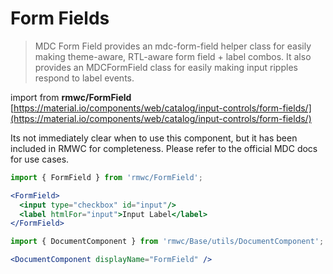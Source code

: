 # Form Fields

> MDC Form Field provides an mdc-form-field helper class for easily making theme-aware, RTL-aware form field + label combos. It also provides an MDCFormField class for easily making input ripples respond to label events.

import from **rmwc/FormField**  
[https://material.io/components/web/catalog/input-controls/form-fields/](https://material.io/components/web/catalog/input-controls/form-fields/)

Its not immediately clear when to use this component, but it has been included in RMWC for completeness. Please refer to the official MDC docs for use cases.

```jsx render
import { FormField } from 'rmwc/FormField';

<FormField>
  <input type="checkbox" id="input"/>
  <label htmlFor="input">Input Label</label>
</FormField>
```

```jsx renderOnly
import { DocumentComponent } from 'rmwc/Base/utils/DocumentComponent';

<DocumentComponent displayName="FormField" />
```
